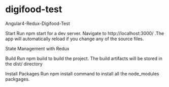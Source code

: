 # digifood-test
Angular4-Redux-Digifood-Test

Start
Run npm start for a dev server. Navigate to http://localhost:3000/ .The app will automatically reload if you change any of the source files.

State Management with Redux

Build
Run npm build to build the project. The build artifacts will be stored in the dist/ directory

Install Packages
Run npm install command to install all the node_modules packgages.
